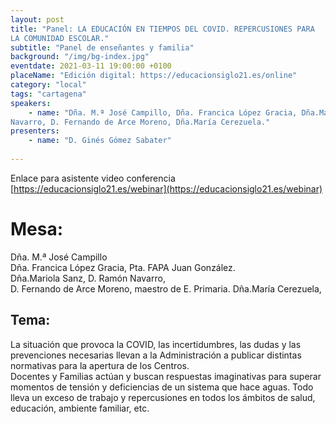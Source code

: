 ```yaml
---
layout: post
title: "Panel: LA EDUCACIÓN EN TIEMPOS DEL COVID. REPERCUSIONES PARA
LA COMUNIDAD ESCOLAR."
subtitle: "Panel de enseñantes y familia"
background: "/img/bg-index.jpg"
eventdate: 2021-03-11 19:00:00 +0100
placeName: "Edición digital: https://educacionsiglo21.es/online"
category: "local"
tags: "cartagena"
speakers:
    - name: "Dña. M.ª José Campillo, Dña. Francica López Gracia, Dña.Mariola Sanz, D. Ramón
Navarro, D. Fernando de Arce Moreno, Dña.María Cerezuela."
presenters:
    - name: "D. Ginés Gómez Sabater"
   
---
```

Enlace para asistente video conferencia [https://educacionsiglo21.es/webinar](https://educacionsiglo21.es/webinar)  

# Mesa:  
Dña. M.ª José Campillo  
Dña. Francica López Gracia, Pta. FAPA Juan González.  
Dña.Mariola Sanz, 
D. Ramón Navarro,  
D. Fernando de Arce Moreno, maestro de E. Primaria.
Dña.María Cerezuela, 



## Tema:  

La situación que provoca la COVID, las incertidumbres, las dudas y las prevenciones necesarias
llevan a la Administración a publicar distintas normativas para la apertura de los Centros.  
Docentes y Familias actúan y buscan respuestas imaginativas para superar momentos de tensión y deficiencias de un sistema que hace
aguas. Todo lleva un exceso de trabajo y repercusiones en todos los ámbitos de salud, educación, ambiente
familiar, etc.
